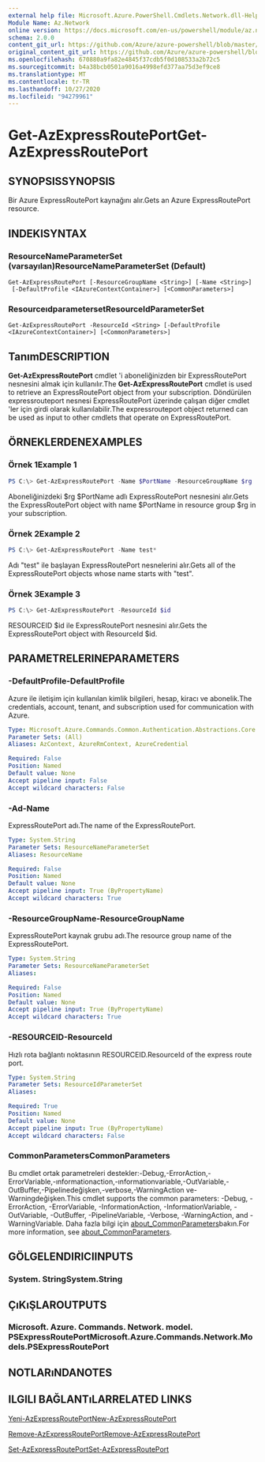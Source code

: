 ```yaml
---
external help file: Microsoft.Azure.PowerShell.Cmdlets.Network.dll-Help.xml
Module Name: Az.Network
online version: https://docs.microsoft.com/en-us/powershell/module/az.network/get-azexpressrouteport
schema: 2.0.0
content_git_url: https://github.com/Azure/azure-powershell/blob/master/src/Network/Network/help/Get-AzExpressRoutePort.md
original_content_git_url: https://github.com/Azure/azure-powershell/blob/master/src/Network/Network/help/Get-AzExpressRoutePort.md
ms.openlocfilehash: 670880a9fa82e4845f37cdb5f0d108533a2b72c5
ms.sourcegitcommit: b4a38bcb0501a9016a4998efd377aa75d3ef9ce8
ms.translationtype: MT
ms.contentlocale: tr-TR
ms.lasthandoff: 10/27/2020
ms.locfileid: "94279961"
---
```

# <span data-ttu-id="dcd11-101">Get-AzExpressRoutePort</span><span class="sxs-lookup"><span data-stu-id="dcd11-101">Get-AzExpressRoutePort</span></span>

## <span data-ttu-id="dcd11-102">SYNOPSIS</span><span class="sxs-lookup"><span data-stu-id="dcd11-102">SYNOPSIS</span></span>
<span data-ttu-id="dcd11-103">Bir Azure ExpressRoutePort kaynağını alır.</span><span class="sxs-lookup"><span data-stu-id="dcd11-103">Gets an Azure ExpressRoutePort resource.</span></span>

## <span data-ttu-id="dcd11-104">INDEKI</span><span class="sxs-lookup"><span data-stu-id="dcd11-104">SYNTAX</span></span>

### <span data-ttu-id="dcd11-105">ResourceNameParameterSet (varsayılan)</span><span class="sxs-lookup"><span data-stu-id="dcd11-105">ResourceNameParameterSet (Default)</span></span>
```
Get-AzExpressRoutePort [-ResourceGroupName <String>] [-Name <String>]
 [-DefaultProfile <IAzureContextContainer>] [<CommonParameters>]
```

### <span data-ttu-id="dcd11-106">Resourceıdparameterset</span><span class="sxs-lookup"><span data-stu-id="dcd11-106">ResourceIdParameterSet</span></span>
```
Get-AzExpressRoutePort -ResourceId <String> [-DefaultProfile <IAzureContextContainer>] [<CommonParameters>]
```

## <span data-ttu-id="dcd11-107">Tanım</span><span class="sxs-lookup"><span data-stu-id="dcd11-107">DESCRIPTION</span></span>
<span data-ttu-id="dcd11-108">**Get-AzExpressRoutePort** cmdlet 'i aboneliğinizden bir ExpressRoutePort nesnesini almak için kullanılır.</span><span class="sxs-lookup"><span data-stu-id="dcd11-108">The **Get-AzExpressRoutePort** cmdlet is used to retrieve an ExpressRoutePort object from your subscription.</span></span> <span data-ttu-id="dcd11-109">Döndürülen expressrouteport nesnesi ExpressRoutePort üzerinde çalışan diğer cmdlet 'ler için girdi olarak kullanılabilir.</span><span class="sxs-lookup"><span data-stu-id="dcd11-109">The expressrouteport object returned can be used as input to other cmdlets that operate on ExpressRoutePort.</span></span>

## <span data-ttu-id="dcd11-110">ÖRNEKLERDEN</span><span class="sxs-lookup"><span data-stu-id="dcd11-110">EXAMPLES</span></span>

### <span data-ttu-id="dcd11-111">Örnek 1</span><span class="sxs-lookup"><span data-stu-id="dcd11-111">Example 1</span></span>
```powershell
PS C:\> Get-AzExpressRoutePort -Name $PortName -ResourceGroupName $rg
```

<span data-ttu-id="dcd11-112">Aboneliğinizdeki $rg $PortName adlı ExpressRoutePort nesnesini alır.</span><span class="sxs-lookup"><span data-stu-id="dcd11-112">Gets the ExpressRoutePort object with name $PortName in resource group $rg in your subscription.</span></span>

### <span data-ttu-id="dcd11-113">Örnek 2</span><span class="sxs-lookup"><span data-stu-id="dcd11-113">Example 2</span></span>
```powershell
PS C:\> Get-AzExpressRoutePort -Name test*
```

<span data-ttu-id="dcd11-114">Adı "test" ile başlayan ExpressRoutePort nesnelerini alır.</span><span class="sxs-lookup"><span data-stu-id="dcd11-114">Gets all of the ExpressRoutePort objects whose name starts with "test".</span></span>

### <span data-ttu-id="dcd11-115">Örnek 3</span><span class="sxs-lookup"><span data-stu-id="dcd11-115">Example 3</span></span>
```powershell
PS C:\> Get-AzExpressRoutePort -ResourceId $id
```

<span data-ttu-id="dcd11-116">RESOURCEID $id ile ExpressRoutePort nesnesini alır.</span><span class="sxs-lookup"><span data-stu-id="dcd11-116">Gets the ExpressRoutePort object with ResourceId $id.</span></span> 

## <span data-ttu-id="dcd11-117">PARAMETRELERINE</span><span class="sxs-lookup"><span data-stu-id="dcd11-117">PARAMETERS</span></span>

### <span data-ttu-id="dcd11-118">-DefaultProfile</span><span class="sxs-lookup"><span data-stu-id="dcd11-118">-DefaultProfile</span></span>
<span data-ttu-id="dcd11-119">Azure ile iletişim için kullanılan kimlik bilgileri, hesap, kiracı ve abonelik.</span><span class="sxs-lookup"><span data-stu-id="dcd11-119">The credentials, account, tenant, and subscription used for communication with Azure.</span></span>

```yaml
Type: Microsoft.Azure.Commands.Common.Authentication.Abstractions.Core.IAzureContextContainer
Parameter Sets: (All)
Aliases: AzContext, AzureRmContext, AzureCredential

Required: False
Position: Named
Default value: None
Accept pipeline input: False
Accept wildcard characters: False
```

### <span data-ttu-id="dcd11-120">-Ad</span><span class="sxs-lookup"><span data-stu-id="dcd11-120">-Name</span></span>
<span data-ttu-id="dcd11-121">ExpressRoutePort adı.</span><span class="sxs-lookup"><span data-stu-id="dcd11-121">The name of the ExpressRoutePort.</span></span>

```yaml
Type: System.String
Parameter Sets: ResourceNameParameterSet
Aliases: ResourceName

Required: False
Position: Named
Default value: None
Accept pipeline input: True (ByPropertyName)
Accept wildcard characters: True
```

### <span data-ttu-id="dcd11-122">-ResourceGroupName</span><span class="sxs-lookup"><span data-stu-id="dcd11-122">-ResourceGroupName</span></span>
<span data-ttu-id="dcd11-123">ExpressRoutePort kaynak grubu adı.</span><span class="sxs-lookup"><span data-stu-id="dcd11-123">The resource group name of the ExpressRoutePort.</span></span>

```yaml
Type: System.String
Parameter Sets: ResourceNameParameterSet
Aliases:

Required: False
Position: Named
Default value: None
Accept pipeline input: True (ByPropertyName)
Accept wildcard characters: True
```

### <span data-ttu-id="dcd11-124">-RESOURCEID</span><span class="sxs-lookup"><span data-stu-id="dcd11-124">-ResourceId</span></span>
<span data-ttu-id="dcd11-125">Hızlı rota bağlantı noktasının RESOURCEID.</span><span class="sxs-lookup"><span data-stu-id="dcd11-125">ResourceId of the express route port.</span></span>

```yaml
Type: System.String
Parameter Sets: ResourceIdParameterSet
Aliases:

Required: True
Position: Named
Default value: None
Accept pipeline input: True (ByPropertyName)
Accept wildcard characters: False
```

### <span data-ttu-id="dcd11-126">CommonParameters</span><span class="sxs-lookup"><span data-stu-id="dcd11-126">CommonParameters</span></span>
<span data-ttu-id="dcd11-127">Bu cmdlet ortak parametreleri destekler:-Debug,-ErrorAction,-ErrorVariable,-ınformationaction,-ınformationvariable,-OutVariable,-OutBuffer,-Pipelinedeğişken,-verbose,-WarningAction ve-Warningdeğişken.</span><span class="sxs-lookup"><span data-stu-id="dcd11-127">This cmdlet supports the common parameters: -Debug, -ErrorAction, -ErrorVariable, -InformationAction, -InformationVariable, -OutVariable, -OutBuffer, -PipelineVariable, -Verbose, -WarningAction, and -WarningVariable.</span></span> <span data-ttu-id="dcd11-128">Daha fazla bilgi için [about_CommonParameters](http://go.microsoft.com/fwlink/?LinkID=113216)bakın.</span><span class="sxs-lookup"><span data-stu-id="dcd11-128">For more information, see [about_CommonParameters](http://go.microsoft.com/fwlink/?LinkID=113216).</span></span>

## <span data-ttu-id="dcd11-129">GÖLGELENDIRICI</span><span class="sxs-lookup"><span data-stu-id="dcd11-129">INPUTS</span></span>

### <span data-ttu-id="dcd11-130">System. String</span><span class="sxs-lookup"><span data-stu-id="dcd11-130">System.String</span></span>

## <span data-ttu-id="dcd11-131">ÇıKıŞLAR</span><span class="sxs-lookup"><span data-stu-id="dcd11-131">OUTPUTS</span></span>

### <span data-ttu-id="dcd11-132">Microsoft. Azure. Commands. Network. model. PSExpressRoutePort</span><span class="sxs-lookup"><span data-stu-id="dcd11-132">Microsoft.Azure.Commands.Network.Models.PSExpressRoutePort</span></span>

## <span data-ttu-id="dcd11-133">NOTLARıNDA</span><span class="sxs-lookup"><span data-stu-id="dcd11-133">NOTES</span></span>

## <span data-ttu-id="dcd11-134">ILGILI BAĞLANTıLAR</span><span class="sxs-lookup"><span data-stu-id="dcd11-134">RELATED LINKS</span></span>

[<span data-ttu-id="dcd11-135">Yeni-AzExpressRoutePort</span><span class="sxs-lookup"><span data-stu-id="dcd11-135">New-AzExpressRoutePort</span></span>](./New-AzExpressRoutePort.md)

[<span data-ttu-id="dcd11-136">Remove-AzExpressRoutePort</span><span class="sxs-lookup"><span data-stu-id="dcd11-136">Remove-AzExpressRoutePort</span></span>](./Remove-AzExpressRoutePort.md)

[<span data-ttu-id="dcd11-137">Set-AzExpressRoutePort</span><span class="sxs-lookup"><span data-stu-id="dcd11-137">Set-AzExpressRoutePort</span></span>](./Set-AzExpressRoutePort.md)
